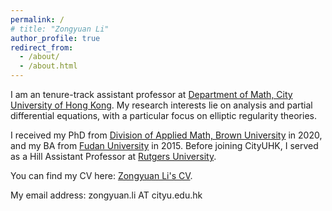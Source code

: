 ```yaml
---
permalink: /
# title: "Zongyuan Li"
author_profile: true
redirect_from: 
  - /about/
  - /about.html
---
```


I am an tenure-track assistant professor at [Department of Math, City University of Hong Kong](https://www.cityu.edu.hk/ma/). My research interests lie on analysis and partial differential equations, with a particular focus on elliptic regularity theories.

I received my PhD from [Division of Applied Math, Brown University](https://appliedmath.brown.edu/) in 2020, and my BA from [Fudan University](https://math.fudan.edu.cn/mathen/join/list.htm) in 2015. Before joining CityUHK, I served as a Hill Assistant Professor at [Rutgers University](https://math.rutgers.edu/).

You can find my CV here: [Zongyuan Li's CV](../assets/CV.pdf).

My email address: zongyuan.li AT cityu.edu.hk
